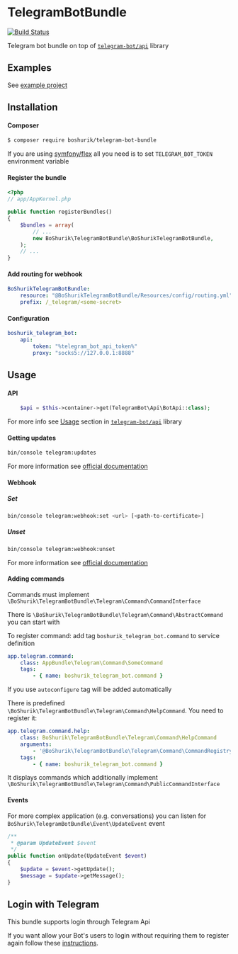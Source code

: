 # TelegramBotBundle

[![Build Status](https://travis-ci.com/BoShurik/TelegramBotBundle.svg?branch=master)](https://travis-ci.com/BoShurik/TelegramBotBundle)

Telegram bot bundle on top of [`telegram-bot/api`][1] library

## Examples

See [example project][5]

## Installation

#### Composer

``` bash
$ composer require boshurik/telegram-bot-bundle
```

If you are using [symfony/flex][6] all you need is to set `TELEGRAM_BOT_TOKEN` environment variable

#### Register the bundle

``` php
<?php
// app/AppKernel.php

public function registerBundles()
{
    $bundles = array(
        // ...
        new BoShurik\TelegramBotBundle\BoShurikTelegramBotBundle,
    );
    // ...
}
```

#### Add routing for webhook

``` yaml
BoShurikTelegramBotBundle:
    resource: "@BoShurikTelegramBotBundle/Resources/config/routing.yml"
    prefix: /_telegram/<some-secret>
```

#### Configuration

``` yaml
boshurik_telegram_bot:
    api:
        token: "%telegram_bot_api_token%"
        proxy: "socks5://127.0.0.1:8888"
```

## Usage

#### API

```php
    $api = $this->container->get(TelegramBot\Api\BotApi::class);
```

For more info see [Usage][2] section in [`telegram-bot/api`][1] library

#### Getting updates

``` bash
bin/console telegram:updates
```

For more information see [official documentation][3]

#### Webhook

##### Set

``` bash
bin/console telegram:webhook:set <url> [<path-to-certificate>]
```

##### Unset

``` bash
bin/console telegram:webhook:unset
```

For more information see [official documentation][4]

#### Adding commands

Commands must implement `\BoShurik\TelegramBotBundle\Telegram\Command\CommandInterface`

There is `\BoShurik\TelegramBotBundle\Telegram\Command\AbstractCommand` you can start with

To register command: add tag `boshurik_telegram_bot.command` to service definition
``` yaml
app.telegram.command:
    class: AppBundle\Telegram\Command\SomeCommand
    tags:
        - { name: boshurik_telegram_bot.command }
```

If you use `autoconfigure` tag will be added automatically

There is predefined `\BoShurik\TelegramBotBundle\Telegram\Command\HelpCommand`. You need to register it:
``` yaml
app.telegram.command.help:
    class: BoShurik\TelegramBotBundle\Telegram\Command\HelpCommand
    arguments:
        - '@BoShurik\TelegramBotBundle\Telegram\Command\CommandRegistry'
    tags:
        - { name: boshurik_telegram_bot.command }
```
It displays commands which additionally implement `\BoShurik\TelegramBotBundle\Telegram\Command\PublicCommandInterface`

#### Events

For more complex application (e.g. conversations) you can listen for `BoShurik\TelegramBotBundle\Event\UpdateEvent` event
``` php
/**
 * @param UpdateEvent $event
 */
public function onUpdate(UpdateEvent $event)
{
    $update = $event->getUpdate();
    $message = $update->getMessage();
}
```

## Login with Telegram

This bundle supports login through Telegram Api

If you want allow your Bot's users to login without requiring them to register again
follow these [instructions](LOGIN_WITH_TELEGRAM.md).

[1]: https://github.com/TelegramBot/Api
[2]: https://github.com/TelegramBot/Api#usage
[3]: https://core.telegram.org/bots/api#getupdates
[4]: https://core.telegram.org/bots/api#setwebhook
[5]: https://github.com/BoShurik/telegram-bot-example
[6]: https://flex.symfony.com